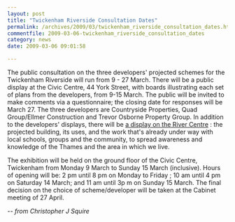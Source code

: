 ```yaml
---
layout: post
title: "Twickenham Riverside Consultation Dates"
permalink: /archives/2009/03/twickenham_riverside_consultation_dates.html
commentfile: 2009-03-06-twickenham_riverside_consultation_dates
category: news
date: 2009-03-06 09:01:58

---
```


The public consultation on the three developers' projected schemes for the Twickenham Riverside will run from 9 - 27 March. There will be a public display at the Civic Centre, 44 York Street, with boards illustrating each set of plans from the developers, from 9-15 March. The public will be invited to make comments via a questionnaire; the closing date for responses will be March 27. The three developers are Countryside Properties, Quad Group/Ellmer Construction and Trevor Osborne Property Group. In addition to the developers' displays, there will be [a display on the River Centre](http://www.rivercentre.org.uk/#rcdetails) : the projected building, its uses, and the work that's already under way with local schools, groups and the community, to spread awareness and knowledge of the Thames and the area in which we live.

The exhibition will be held on the ground floor of the Civic Centre, Twickenham from Monday 9 March to Sunday 15 March (inclusive). Hours of opening will be: 2 pm until 8 pm on Monday to Friday ; 10 am until 4 pm on Saturday 14 March; and 11 am until 3p m on Sunday 15 March. The final decision on the choice of scheme/developer will be taken at the Cabinet meeting of 27 April.

<cite>-- from Christopher J Squire</cite>
